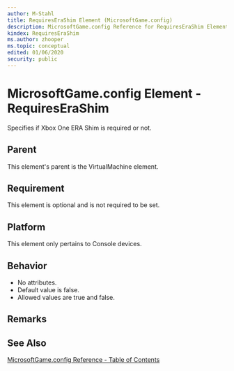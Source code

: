 ```yaml
---
author: M-Stahl
title: RequiresEraShim Element (MicrosoftGame.config)
description: MicrosoftGame.config Reference for RequiresEraShim Element.
kindex: RequiresEraShim
ms.author: zhooper
ms.topic: conceptual
edited: 01/06/2020
security: public
---
```


# MicrosoftGame.config Element - RequiresEraShim

Specifies if Xbox One ERA Shim is required or not.

## Parent
This element's parent is the VirtualMachine element.

## Requirement
This element is optional and is not required to be set. 

## Platform
This element only pertains to Console devices.

## Behavior
* No attributes.
* Default value is false.
* Allowed values are true and false.

## Remarks


## See Also
[MicrosoftGame.config Reference - Table of Contents](gc-microsoftgameconfig-toc.md)  